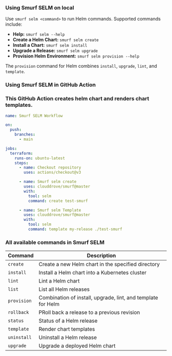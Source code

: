 ### Using Smurf SELM on local
Use `smurf selm <command>` to run Helm commands. Supported commands include:

- **Help:** `smurf selm --help`
- **Create a Helm Chart:** `smurf selm create`
- **Install a Chart:** `smurf selm install`
- **Upgrade a Release:** `smurf selm upgrade`
- **Provision Helm Environment:** `smurf selm provision --help`

The `provision` command for Helm combines `install`, `upgrade`, `lint`, and `template`.

### Using Smurf SELM in GitHub Action
### This GitHub Action creates helm chart and renders chart templates.

```yaml
name: Smurf SELM Workflow

on:
  push:
    branches:
      - main

jobs:
  terraform:
    runs-on: ubuntu-latest
    steps:
      - name: Checkout repository
        uses: actions/checkout@v3

      - name: Smurf selm create
        uses: clouddrove/smurf@master
        with:
          tool: selm
          command: create test-smurf

      - name: Smurf selm Template
        uses: clouddrove/smurf@master
        with:
          tool: selm
          command: template my-release ./test-smurf
```

### All available commands in Smurf SELM

| Command   | Description                          |
|-----------|--------------------------------------|
| `create`    | Create a new Helm chart in the specified directory |
| `install` | Install a Helm chart into a Kubernetes cluster         |
| `lint`    | Lint a Helm chart |
| `list`   | List all Helm releases                |
| `provision` | Combination of install, upgrade, lint, and template for Helm |
| `rollback` | PRoll back a release to a previous revision           |
| `status` | Status of a Helm release  |
| `template` |  Render chart templates           |
| `uninstall` | Uninstall a Helm release  |
| `upgrade` | Upgrade a deployed Helm chart  |